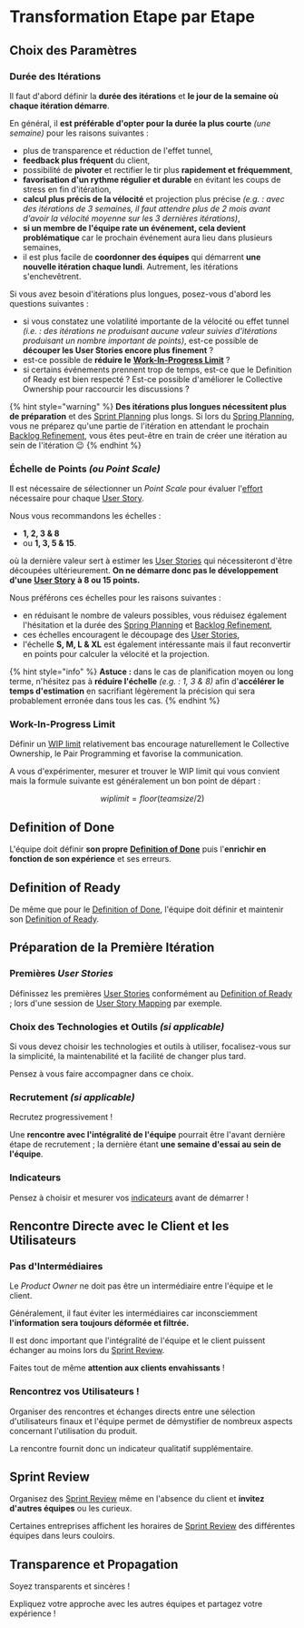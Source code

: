 # Transformation Etape par Etape

## Choix des Paramètres

### Durée des Itérations

Il faut d'abord définir la **durée des itérations** et **le jour de la semaine où chaque itération démarre**.

En général, il **est préférable d'opter pour la durée la plus courte** _\(une semaine\)_ pour les raisons suivantes :

* plus de transparence et réduction de l'effet tunnel,
* **feedback plus fréquent** du client,
* possibilité de **pivoter** et rectifier le tir plus **rapidement et fréquemment**,
* **favorisation d'un rythme régulier et durable** en évitant les coups de stress en fin d'itération,
* **calcul plus précis de la vélocité** et projection plus précise _\(e.g. : avec des itérations de 3 semaines, il faut attendre plus de 2 mois avant d'avoir la vélocité moyenne sur les 3 dernières itérations\)_,
* **si un membre de l'équipe rate un événement, cela devient problématique** car le prochain événement aura lieu dans plusieurs semaines,
* il est plus facile de **coordonner des équipes** qui démarrent **une nouvelle itération chaque lundi**. Autrement, les itérations s'enchevêtrent.

Si vous avez besoin d'itérations plus longues, posez-vous d'abord les questions suivantes :

* si vous constatez une volatilité importante de la vélocité ou effet tunnel _\(i.e. :  des itérations ne produisant aucune valeur suivies d'itérations produisant un nombre important de points\)_, est-ce possible de **découper les User Stories encore plus finement** ?
* est-ce possible de **réduire le** [**Work-In-Progress Limit**](kanban/workflow.md#work-in-progress-limit) ?
* si certains événements prennent trop de temps, est-ce que le Definition of Ready est bien respecté ? Est-ce possible d'améliorer le Collective Ownership pour raccourcir les discussions ?

{% hint style="warning" %}
**Des itérations plus longues nécessitent plus de préparation** et des [Sprint Planning](scrum/evenements/sprint-planning.md) plus longs. Si lors du [Spring Planning](scrum/evenements/sprint-planning.md), vous ne préparez qu'une partie de l'itération en attendant le prochain [Backlog Refinement](scrum/evenements/backlog-refinement.md), vous êtes peut-être en train de créer une itération au sein de l'itération 😉
{% endhint %}

### Échelle de Points _\(ou Point Scale\)_

Il est nécessaire de sélectionner un _Point Scale_ pour évaluer l'[effort](scrum/mesures-et-outils/story-points-vs-temps.md) nécessaire pour chaque [User Story](scrum/artefacts/user-story.md).

Nous vous recommandons les échelles :

* **1, 2, 3 & 8**
* ou **1, 3, 5 & 15**.

où la dernière valeur sert à estimer les [User Stories](scrum/artefacts/user-story.md) qui nécessiteront d'être découpées ultérieurement. **On ne démarre donc pas le développement d'une** [**User Story**](scrum/artefacts/user-story.md) **à 8 ou 15 points.**

Nous préférons ces échelles pour les raisons suivantes :

* en réduisant le nombre de valeurs possibles, vous réduisez également l'hésitation et la durée des [Spring Planning](scrum/evenements/sprint-planning.md) et [Backlog Refinement](scrum/evenements/backlog-refinement.md),
* ces échelles encouragent le découpage des [User Stories](scrum/artefacts/user-story.md), 
* l'échelle **S, M, L & XL** est également intéressante mais il faut reconvertir en points pour calculer la vélocité et la projection.

{% hint style="info" %}
**Astuce :**  dans le cas de planification moyen ou long terme, n'hésitez pas à **réduire  l'échelle** _\(e.g. : 1, 3 & 8\)_ afin d'**accélérer le temps d'estimation** en sacrifiant légèrement la précision qui sera probablement erronée dans tous les cas.
{% endhint %}

### Work-In-Progress Limit

Définir un [WIP limit](kanban/workflow.md#work-in-progress-limit) relativement bas encourage naturellement le Collective Ownership, le Pair Programming et favorise la communication.

A vous d'expérimenter, mesurer et trouver le WIP limit qui vous convient mais la formule suivante est généralement un bon point de départ :

$$
wiplimit = floor(teamsize / 2)
$$

## Definition of Done

L'équipe doit définir **son propre** [**Definition of Done**](scrum/artefacts/definition-of-done.md) puis l'**enrichir en fonction de son expérience** et ses erreurs.

## Definition of Ready

De même que pour le [Definition of Done](scrum/artefacts/definition-of-done.md), l'équipe doit définir et maintenir son [Definition of Ready](scrum/artefacts/definition-of-ready.md).

## Préparation de la Première Itération

### Premières _User Stories_

Définissez les premières [User Stories](scrum/artefacts/user-story.md) conformément au [Definition of Ready](scrum/artefacts/definition-of-ready.md) ; lors d'une session de [User Story Mapping](priorisation-and-planning/user-story-mapping.md) par exemple.

### Choix des Technologies et Outils _\(si applicable\)_

Si vous devez choisir les technologies et outils à utiliser, focalisez-vous sur la simplicité, la maintenabilité et la facilité de changer plus tard.

Pensez à vous faire accompagner dans ce choix.

### Recrutement _\(si applicable\)_

Recrutez progressivement !

Une **rencontre avec l'intégralité de l'équipe** pourrait être l'avant dernière étape de recrutement ; la dernière étant **une semaine d'essai au sein de l'équipe**.

### Indicateurs

Pensez à choisir et mesurer vos [indicateurs](indicateurs.md) avant de démarrer !

## Rencontre Directe avec le Client et les Utilisateurs

### **Pas d'Intermédiaires**

Le _Product Owner_ ne doit pas être un intermédiaire entre l'équipe et le client.

Généralement, il faut éviter les intermédiaires car inconsciemment **l'information sera toujours déformée et filtrée.**

Il est donc important que l'intégralité de l'équipe et le client puissent échanger au moins lors du [Sprint Review](scrum/evenements/sprint-review.md).

Faites tout de même **attention aux clients envahissants** !

### **Rencontrez vos Utilisateurs !**

Organiser des rencontres et échanges directs entre une sélection d'utilisateurs finaux et l'équipe permet de démystifier de nombreux aspects concernant l'utilisation du produit.

La rencontre fournit donc un indicateur qualitatif supplémentaire.

## Sprint Review

Organisez des [Sprint Review](scrum/evenements/sprint-review.md) même en l'absence du client et **invitez d'autres équipes** ou les curieux.

Certaines entreprises affichent les horaires de [Sprint Review](scrum/evenements/sprint-review.md) des différentes équipes dans leurs couloirs.

## Transparence et Propagation

Soyez transparents et sincères !

Expliquez votre approche avec les autres équipes et partagez votre expérience !


